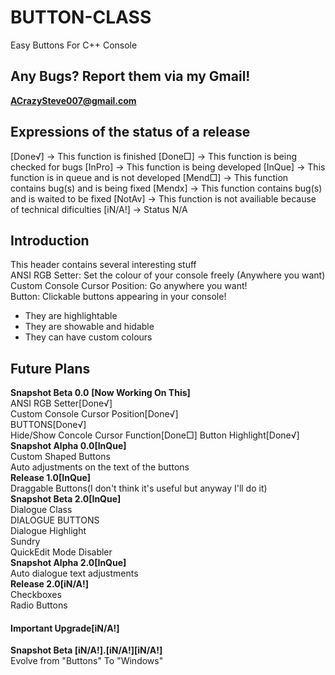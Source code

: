 # BUTTON-CLASS
Easy Buttons For C++ Console
## Any Bugs? Report them via my Gmail!
**ACrazySteve007@gmail.com**
## Expressions of the status of a release
[Done√] -> This function is finished
[Done□] -> This function is being checked for bugs
[InPro] -> This function is being developed
[InQue] -> This function is in queue and is not developed
[Mend□] -> This function contains bug(s) and is being fixed
[Mendx] -> This function contains bug(s) and is waited to be fixed
[NotAv] -> This function is not availiable because of technical dificulties
[iN/A!] -> Status N/A
## Introduction
This header contains several interesting stuff  
  ANSI RGB Setter: Set the colour of your console freely (Anywhere you want)  
  Custom Console Cursor Position: Go anywhere you want!  
  Button: Clickable buttons appearing in your console!  
  - They are highlightable  
  - They are showable and hidable  
  - They can have custom colours  
## Future Plans  
**Snapshot Beta 0.0**
**[Now Working On This]**  
  ANSI RGB Setter[Done√]  
  Custom Console Cursor Position[Done√]  
  BUTTONS[Done√]  
  Hide/Show Concole Cursor Function[Done□]
  Button Highlight[Done√]
**Snapshot Alpha 0.0[InQue]**  
  Custom Shaped Buttons  
  Auto adjustments on the text of the buttons  
**Release 1.0[InQue]**  
  Draggable Buttons(I don't think it's useful but anyway I'll do it)  
**Snapshot Beta 2.0[InQue]**  
  Dialogue Class  
    DIALOGUE BUTTONS  
    Dialogue Highlight  
  Sundry  
    QuickEdit Mode Disabler  
**Snapshot Alpha 2.0[InQue]**  
  Auto dialogue text adjustments  
**Release 2.0[iN/A!]**  
  Checkboxes  
  Radio Buttons  
#### Important Upgrade[iN/A!]
**Snapshot Beta [iN/A!].[iN/A!][iN/A!]**  
  Evolve from "Buttons" To "Windows"  
